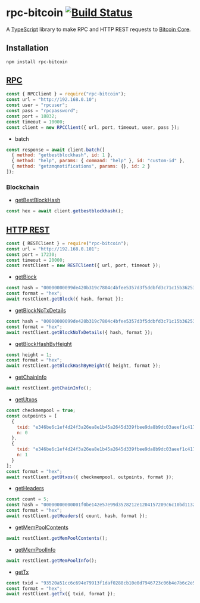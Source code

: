 # rpc-bitcoin [![Build Status](https://travis-ci.com/vansergen/rpc-bitcoin.svg?token=cg5dVMovG8Db6p5Qzzps&branch=master)](https://travis-ci.com/vansergen/rpc-bitcoin)

A [TypeScript](https://www.typescriptlang.org) library to make RPC and HTTP REST requests to [Bitcoin Core](https://bitcoin.org/en/bitcoin-core/).

## Installation

```bash
npm install rpc-bitcoin
```

## [RPC](https://bitcoin.org/en/developer-reference#remote-procedure-calls-rpcs)

```javascript
const { RPCClient } = require("rpc-bitcoin");
const url = "http://192.168.0.10";
const user = "rpcuser";
const pass = "rpcpassword";
const port = 18832;
const timeout = 10000;
const client = new RPCClient({ url, port, timeout, user, pass });
```

- batch

```javascript
const response = await client.batch([
  { method: "getbestblockhash", id: 1 },
  { method: "help", params: { command: "help" }, id: "custom-id" },
  { method: "getzmqnotifications", params: {}, id: 2 }
]);
```

### Blockchain

- [getBestBlockHash](https://bitcoin.org/en/developer-reference#getbestblockhash)

```javascript
const hex = await client.getbestblockhash();
```

## [HTTP REST](https://bitcoin.org/en/developer-reference#http-rest)

```javascript
const { RESTClient } = require("rpc-bitcoin");
const url = "http://192.168.0.101";
const port = 17230;
const timeout = 20000;
const restClient = new RESTClient({ url, port, timeout });
```

- [getBlock](https://bitcoin.org/en/developer-reference#get-block)

```javascript
const hash = "00000000099de420b319c7804c4bfee5357d3f5ddbfd3c71c15b3625347792bf";
const format = "hex";
await restClient.getBlock({ hash, format });
```

- [getBlockNoTxDetails](https://bitcoin.org/en/developer-reference#get-blocknotxdetails)

```javascript
const hash = "00000000099de420b319c7804c4bfee5357d3f5ddbfd3c71c15b3625347792bf";
const format = "hex";
await restClient.getBlockNoTxDetails({ hash, format });
```

- [getBlockHashByHeight](https://bitcoin.org/en/developer-reference#get-blockhashbyheight)

```javascript
const height = 1;
const format = "hex";
await restClient.getBlockHashByHeight({ height, format });
```

- [getChainInfo](https://bitcoin.org/en/developer-reference#get-chaininfo)

```javascript
await restClient.getChainInfo();
```

- [getUtxos](https://bitcoin.org/en/developer-reference#get-getutxos)

```javascript
const checkmempool = true;
const outpoints = [
  {
    txid: "e346be6c1ef4d24f3a26ea8e1b45a2645d339fbee9da8b9dc03aeef1c4179716",
    n: 0
  },
  {
    txid: "e346be6c1ef4d24f3a26ea8e1b45a2645d339fbee9da8b9dc03aeef1c4179716",
    n: 1
  }
];
const format = "hex";
await restClient.getUtxos({ checkmempool, outpoints, format });
```

- [getHeaders](https://bitcoin.org/en/developer-reference#get-headers)

```javascript
const count = 5;
const hash = "00000000000001f0be142e57e99d3528212e1204157209c6c10bd11326cc5b35";
const format = "hex";
await restClient.getHeaders({ count, hash, format });
```

- [getMemPoolContents](https://bitcoin.org/en/developer-reference#get-mempoolcontents)

```javascript
await restClient.getMemPoolContents();
```

- [getMemPoolInfo](https://bitcoin.org/en/developer-reference#get-mempoolinfo)

```javascript
await restClient.getMemPoolInfo();
```

- [getTx](https://bitcoin.org/en/developer-reference#get-tx)

```javascript
const txid = "93520a51cc6c694e79913f1daf0288cb10e0d7946723c06b4e7b6c2e5b057933";
const format = "hex";
await restClient.getTx({ txid, format });
```
